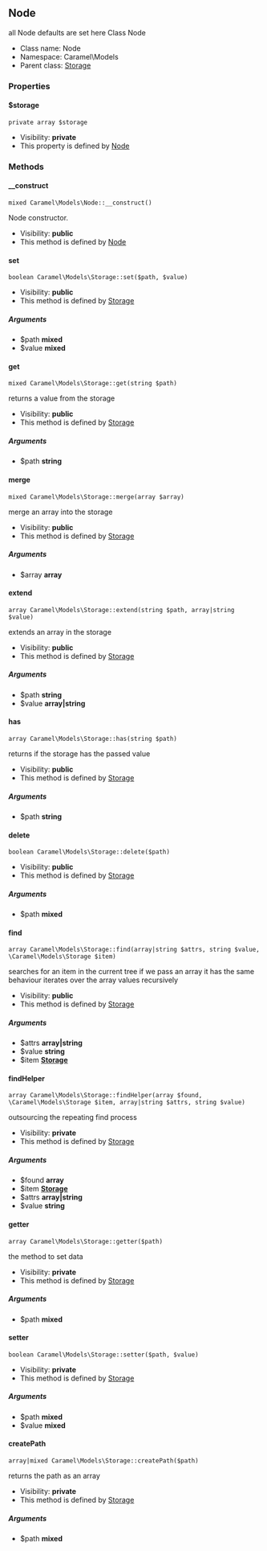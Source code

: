## Node

all Node defaults are set here
Class Node




* Class name: Node
* Namespace: Caramel\Models
* Parent class: [Storage](#caramelmodelsstorage)





### Properties


#### $storage

    private array $storage





* Visibility: **private**
* This property is defined by [Node](#caramelmodelsnode)


### Methods


#### __construct

    mixed Caramel\Models\Node::__construct()

Node constructor.



* Visibility: **public**
* This method is defined by [Node](#caramelmodelsnode)




#### set

    boolean Caramel\Models\Storage::set($path, $value)





* Visibility: **public**
* This method is defined by [Storage](#caramelmodelsstorage)


##### Arguments
* $path **mixed**
* $value **mixed**



#### get

    mixed Caramel\Models\Storage::get(string $path)

returns a value from the storage



* Visibility: **public**
* This method is defined by [Storage](#caramelmodelsstorage)


##### Arguments
* $path **string**



#### merge

    mixed Caramel\Models\Storage::merge(array $array)

merge an array into the storage



* Visibility: **public**
* This method is defined by [Storage](#caramelmodelsstorage)


##### Arguments
* $array **array**



#### extend

    array Caramel\Models\Storage::extend(string $path, array|string $value)

extends an array in the storage



* Visibility: **public**
* This method is defined by [Storage](#caramelmodelsstorage)


##### Arguments
* $path **string**
* $value **array|string**



#### has

    array Caramel\Models\Storage::has(string $path)

returns if the storage has the passed value



* Visibility: **public**
* This method is defined by [Storage](#caramelmodelsstorage)


##### Arguments
* $path **string**



#### delete

    boolean Caramel\Models\Storage::delete($path)





* Visibility: **public**
* This method is defined by [Storage](#caramelmodelsstorage)


##### Arguments
* $path **mixed**



#### find

    array Caramel\Models\Storage::find(array|string $attrs, string $value, \Caramel\Models\Storage $item)

searches for an item in the current tree
if we pass an array it has the same behaviour
iterates over the array values recursively



* Visibility: **public**
* This method is defined by [Storage](#caramelmodelsstorage)


##### Arguments
* $attrs **array|string**
* $value **string**
* $item **[Storage](#caramelmodelsstorage)**



#### findHelper

    array Caramel\Models\Storage::findHelper(array $found, \Caramel\Models\Storage $item, array|string $attrs, string $value)

outsourcing the repeating find process



* Visibility: **private**
* This method is defined by [Storage](#caramelmodelsstorage)


##### Arguments
* $found **array**
* $item **[Storage](#caramelmodelsstorage)**
* $attrs **array|string**
* $value **string**



#### getter

    array Caramel\Models\Storage::getter($path)

the method to set data



* Visibility: **private**
* This method is defined by [Storage](#caramelmodelsstorage)


##### Arguments
* $path **mixed**



#### setter

    boolean Caramel\Models\Storage::setter($path, $value)





* Visibility: **private**
* This method is defined by [Storage](#caramelmodelsstorage)


##### Arguments
* $path **mixed**
* $value **mixed**



#### createPath

    array|mixed Caramel\Models\Storage::createPath($path)

returns the path as an array



* Visibility: **private**
* This method is defined by [Storage](#caramelmodelsstorage)


##### Arguments
* $path **mixed**


